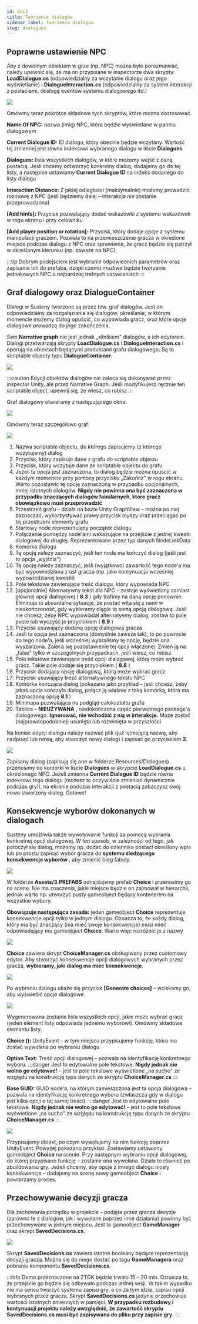 ```yaml
---
id: doc3
title: Tworzenie dialogów
sidebar_label: Tworzenie dialogów
slug: dialogues
---
```


## Poprawne ustawienie NPC

Aby z dowolnym obiektem w grze (np. NPC) można było porozmawiać, należy upewnić się, że ma on przypisane w inspectorze dwa skrypty: **LoadDialogue.cs** (odpowiedzialny za wczytanie dialogu oraz jego wyświetlanie) i **DialogueInteraction.cs** (odpowiedzialny za system interakcji z postaciami, obsługę eventów systemu dialogowego itd.)

![](../static/img/dialogues/loadDialogue.png)

Omówmy teraz pokrótce składowe tych skryptów, które można dostosować.

**Name Of NPC:** nazwa (imię) NPC, która będzie wyświetlane w panelu dialogowym

**Current Dialogue ID:** ID dialogu, który obecnie będzie wczytany. Wartość tej zmiennej jest równa indeksowi wybranego dialogu w liście **Dialogues**

**Dialogues:** lista wszystkich dialogów, w które możemy wejść z daną postacią. Jeśli chcemy odtworzyć konkretny dialog, dodajemy go do tej listy, a następnie ustawiamy **Current Dialogue ID** na indeks dodanego do listy dialogu

**Interaction Distance:** Z jakiej odległości (maksymalnie) możemy prowadzić rozmowę z NPC (jeśli będziemy dalej – interakcja nie zostanie przeprowadzona)

**[Add hints]:** Przycisk pozwalający dodać wskazówki z systemu wskazówek w rogu ekranu i przy celowniku

**[Add player position or rotation]:** Przycisk, który dodaje opcje z systemu manipulacji graczem. Pozwala to na przemieszczenie gracza w określone miejsce podczas dialogu z NPC oraz sprawienie, że gracz będzie się patrzył w określonym kierunku (np. zawsze na NPC).

:::tip
 Dobrym podejściem jest wybranie odpowiednich parametrów oraz zapisanie ich do prefaba, dzięki czemu możliwe będzie tworzenie jednakowych NPC o najbardziej trafnych ustawieniach
:::

## Graf dialogowy oraz DialogueContainer

Dialogi w Susteny tworzone są przez tzw. graf dialogów. Jest on odpowiedzialny za rozgałęzianie się dialogów, określanie, w którym momencie możemy dialog opuścić, co wypowiada gracz, oraz które opcje dialogowe prowadzą do jego zakończenia.

Sam **Narrative graph** nie jest jednak „silnikiem&quot; dialogów, a ich edytorem. Dialogi przetwarzają skrypty **LoadDialogue.cs** i **DialogueInteraction.cs** i operują na obiektach będącymi produktami grafu dialogowego. Są to scriptable objecty typu **DialogueContainer**.

![](../static/img/dialogues/dialogueContainer.png)

:::caution
 Edycji obiektów dialogów nie zaleca się dokonywać przez inspector Unity, ale przez Narrative Graph. Jeśli modyfikujesz ręcznie ten scriptable object, upewnij się, że wiesz, co robisz
:::

Graf dialogowy otwieramy z następującego okna:

![](../static/img/dialogues/openGraph.png)

Omówmy teraz szczegółowo graf:

![](../static/img/dialogues/graph.png)

1. Nazwa scriptable objectu, do którego zapisujemy (z którego wczytujemy) dialog
2. Przycisk, który zapisuje dane z grafu do scriptable objectu
3. Przycisk, który wczytuje dane ze scriptable objectu do grafu
4. Jeżeli ta opcja jest zaznaczona, to dialog będzie można opuścić w każdym momencie przy pomocy przycisku „Zakończ&quot; w rogu ekranu. Warto pozostawić tę opcję zaznaczoną w przypadku opcjonalnych, mniej istotnych dialogów. **Nigdy nie powinna ona być zaznaczona w przypadku znaczących dialogów fabularnych, które gracz obowiązkowo musi przeprowadzić**
5. Przestrzeń grafu – działa na bazie Unity GraphView – można po niej zaznaczać, wykorzystywać prawy przycisk myszy oraz przeciągać po tej przestrzeni elementy grafu
6. Startowy node reprezentujący początek dialogu
7. Połączenie pomiędzy node&#39;ami wskazujące na przejście z jednej kwestii dialogowej do drugiej. Reprezentowane przez typ danych NodeLinkData
8. Komórka dialogu
  1. Tę opcję należy zaznaczyć, jeśli ten node ma kończyć dialog (jeśli jest to opcja „wyjścia&quot;)
  2. Tę opcję należy zaznaczyć, jeśli (wyjątkowo) zawartość tego node&#39;a ma być wypowiedziana z ust gracza (np. jako kontynuacja wcześniej wypowiedzianej kwestii)
  3. Pole tekstowe zawierające treść dialogu, który wypowiada NPC
  4. [opcjonalnie] Alternatywny tekst dla NPC – zostaje wyświetlony zamiast głównej opcji dialogowej ( **8.3** ) gdy trafimy na daną opcję ponownie. Eliminuje to absurdalne sytuacje, że postać wita się z nami w nieskończoność, gdy wybieramy ciągle tę samą opcję dialogową. Jeśli nie chcesz, żeby NPC wypowiadał alternatywny dialog, zostaw to pole puste lub wyczyść je przyciskiem ( **8.9** )
  5. Przycisk usuwający dodaną opcję dialogową gracza
  6. Jeśli ta opcja jest zaznaczona (domyślnie zawsze tak), to po powrocie do tego node&#39;a, jeśli wcześniej wybraliśmy tę opcję, będzie ona wyszarzona. Zaleca się pozostawienie tej opcji włączonej. Zmień ją na „false&quot; tylko w szczególnych przypadkach, jeśli wiesz, co robisz
  7. Pole tekstowe zawierające treść opcji dialogowej, którą może wybrać gracz. Takie pole dodaje się przyciskiem ( **8.8** )
  8. Przycisk dodający opcję dialogową, którą może wybrać gracz
  9. Przycisk usuwający treść alternatywnego tekstu NPC
9. Komórka kończąca dialog (pokazana jako przykład – jeśli chcesz, żeby jakaś opcja kończyła dialog, połącz ją właśnie z taką komórką, która ma zaznaczoną opcję **8.1** )
10. Minimapa pozwalająca na podgląd całokształtu grafu
11. Tablica – **NIEUŻYWANA** , niedokończona część pierwotnego package&#39;a dialogowego. **Ignorować, nie wchodzić z nią w interakcje.** Może zostać (najprawdopodobniej) usunięta lub rozwinięta w przyszłości

Na koniec edycji dialogu należy nazwać plik (już istniejącą nazwą, aby nadpisać lub nową, aby stworzyć nowy dialog) i zapisać go przyciskiem **2**.

![](../static/img/dialogues/insertDialogue.png)

Zapisany dialog (zapisują się one w folderze Resources/Dialogues) przenosimy do komórki w liście **Dialogues** w skrypcie **LoadDialogue.cs** u określonego NPC. Jeżeli zmienna **Current Dialogue ID** będzie równa indeksowi tego dialogu (możesz to oczywiście zmieniać dynamicznie podczas gry!), na ekranie podczas interakcji z postacią zobaczysz swój nowo stworzony dialog. Gotowe!

## Konsekwencje wyborów dokonanych w dialogach

Susteny umożliwia także wywoływanie funkcji za pomocą wybrania konkretnej opcji dialogowej. W ten sposób, w zależności od tego, jak potoczył się dialog, możemy np. dodać do dziennika postaci określony wpis lub po prostu zapisać wybór gracza do **systemu śledzącego konsekwencje wyborów** , aby zmienić bieg fabuły.

![](../static/img/dialogues/choicePrefab.png)

W folderze **Assets/3.PREFABS** odnajdujemy prefab **Choice** i przenosimy go na scenę. Nie ma znaczenia, jakie miejsce będzie on zajmował w hierarchii, jednak warto np. utworzyć pusty gameobject będący kontenerem na wszystkie wybory.

**Obowiązuje następująca zasada:** jeden gameobject **Choice** reprezentuje konsekwencje opcji tylko w jednym dialogu. Oznacza to, że każdy dialog, który ma być znaczący (ma mieć swoje konsekwencje) musi mieć odpowiadający mu gameobject **Choice**. Warto więc rozróżnić je z nazwy

![](../static/img/dialogues/choiceManagerBlank.png)

**Choice** zawiera skrypt **ChoiceManager.cs** obsługiwany przez customowy edytor. Aby stworzyć konsekwencje opcji dialogowych wybranych przez gracza, **wybieramy, jaki dialog ma mieć konsekwencje**.

![](../static/img/dialogues/choiceManagerGenerateChoices.png)

Po wybraniu dialogu ukaże się przycisk **[Generate choices]** – wciskamy go, aby wyświetlić opcje dialogowe.

![](../static/img/dialogues/choiceManagerFilled.png)

Wygenerowana zostanie lista wszystkich opcji, jakie może wybrać gracz (jeden element listy odpowiada jednemu wyborowi). Omówmy składowe elementu listy.

**Choice ():** UnityEvent – w tym miejscu przypisujemy funkcję, która ma zostać wywołana po wybraniu dialogu

**Option Text:** Treść opcji dialogowej – pozwala na identyfikację konkretnego wyboru.
:::danger
 Jest to edytowalne pole tekstowe. **Nigdy jednak nie wolno go edytować!** – jest to pole tekstowe wyświetlone „na sucho&quot; ze względu na konstrukcję typu danych ze skryptu **ChoiceManager.cs**
:::

**Base GUID:** GUID node&#39;a, na którym zamieszczona jest ta opcja dialogowa – pozwala na identyfikację konkretnego wyboru (zwłaszcza gdy w dialogu jest kilka opcji o tej samej treści). 
:::danger
 Jest to edytowalne pole tekstowe. **Nigdy jednak nie wolno go edytować!** – jest to pole tekstowe wyświetlone „na sucho&quot; ze względu na konstrukcję typu danych ze skryptu **ChoiceManager.cs**
:::

![](../static/img/dialogues/setChoice.png)

Przypisujemy obiekt, po czym wywołujemy na nim funkcję poprzez UnityEvent. Powyżej pokazano przykład. Zostawiamy ustawiony gameobject **Choice** na scenie. Przy następnym wybraniu opcji dialogowej, do której przypisano funkcję – zostanie ona wywołana. Działa to również po zbuildowaniu gry. Jeżeli chcemy, aby opcje z innego dialogu niosły konsekwencje – dodajemy na scenę nowy gameobject **Choice** i powtarzamy proces.

## Przechowywanie decyzji gracza

Dla zachowania porządku w projekcie – podjęte przez gracza decyzje (zarówno te z dialogów, jak i wywołane poprzez inne działania) powinny być przechowywane w jednym miejscu. Jest to gameobject **GameManager** oraz skrypt **SavedDecisions.cs**.

![](../static/img/dialogues/savedDecisions.png)

Skrypt **SavedDecisions.cs** zawiera istotne booleany będące reprezentacją decyzji gracza. Można się do niego dostać po tagu **GameManagera** oraz pobraniu komponentu **SavedDecisions.cs**.

:::info
 Demo przeznaczone na ZTGK będzie trwało 15 – 20 min. Oznacza to, że przejście go będzie się odbywało podczas jednej sesji. W takim wypadku nie ma sensu tworzyć systemu zapisu gry, a co za tym idzie, zapisu opcji wybranych przez gracza. Skrypt **SavedDecisions.cs** jedynie przechowuje wartości istotnych zmiennych w pamięci. **W przypadku rozbudowy i kontynuacji projektu należy uwzględnić, że zawartość skryptu SavedDecisions.cs musi być zapisywana do pliku przy zapisie gry**.
:::